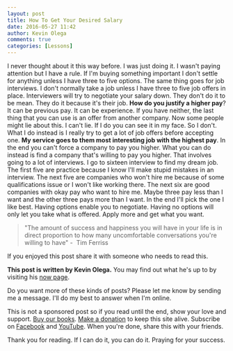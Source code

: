 ```yaml
---
layout: post
title: How To Get Your Desired Salary
date: 2016-05-27 11:42
author: Kevin Olega
comments: true
categories: [Lessons]
---
```

I never thought about it this way before. I was just doing it. I wasn't paying attention but I have a rule. If I'm buying something important I don't settle for anything unless I have three to five options.
The same thing goes for job interviews. I don't normally take a job unless I have three to five job offers in place. 
Interviewers will try to negotiate your salary down. They don't do it to be mean. They do it because it's their job. 
<strong>How do you justify a higher pay</strong>? 
It can be previous pay. It can be experience. If you have neither, the last thing that you can use is an offer from another company. Now some people might lie about this. 
I can't lie. If I do you can see it in my face. So I don't. 
What I do instead is I really try to get a lot of job offers before accepting one. <strong>My service goes to them most interesting job with the highest pay</strong>. 
In the end you can't force a company to pay you higher. What you can do instead is find a company that's willing to pay you higher. That involves going to a lot of interviews. 
I go to sixteen interview to find my dream job. 
The first five are practice because I know I'll make stupid mistakes in an interview.
The next five are companies who won't hire me because of some qualifications issue or I won't like working there. 
The next six are good companies with okay pay who want to hire me. Maybe three pay less than I want and the other three pays more than I want. 
In the end I'll pick the one I like best. 
Having options enable you to negotiate. 
Having no options will only let you take what is offered. 
Apply more and get what you want.

<blockquote>"The amount of success and happiness you will have in your life is in direct proportion to how many uncomfortable conversations you're willing to have" -&nbsp; Tim Ferriss 


</blockquote>

If you enjoyed this post share it with someone who needs to read this.

<strong>This post is written by Kevin Olega.</strong> You may find out what he's up to by visiting his <a href="https://kevinolega.com/now">now page</a>.

Do you want more of these kinds of posts? Please let me know by sending me a message. I'll do my best to answer when I'm online.

This is not a sponsored post so if you read until the end, show your love and support. [Buy our books](http://callcentertrainingtips.com/promos/).  [Make a donation](http://callcentertrainingtips.com/support/) to keep this site alive. Subscribe on [Facebook](https://www.facebook.com/callcentertrainingtips/) and [YouTube](https://www.youtube.com/channel/UCSRyiovg_InMdQAe7Fn0LtA). When you're done, share this with your friends. 

Thank you for reading. If I can do it, you can do it. Praying for your success.
